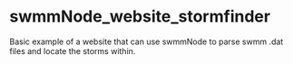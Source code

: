 # swmmNode_website_stormfinder
 Basic example of a website that can use swmmNode to parse swmm .dat files and locate the storms within.
